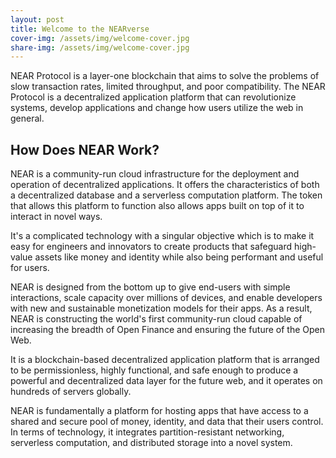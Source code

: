 ```yaml
---
layout: post
title: Welcome to the NEARverse
cover-img: /assets/img/welcome-cover.jpg
share-img: /assets/img/welcome-cover.jpg
---
```


NEAR Protocol is a layer-one blockchain that aims to solve the problems of slow transaction rates, limited throughput, and poor compatibility. The NEAR Protocol is a decentralized application platform that can revolutionize systems, develop applications and change how users utilize the web in general.

## How Does NEAR Work?

NEAR is a community-run cloud infrastructure for the deployment and operation of decentralized applications. It offers the characteristics of both a decentralized database and a serverless computation platform. The token that allows this platform to function also allows apps built on top of it to interact in novel ways.

It's a complicated technology with a singular objective which is to make it easy for engineers and innovators to create products that safeguard high-value assets like money and identity while also being performant and useful for users.

NEAR is designed from the bottom up to give end-users with simple interactions, scale capacity over millions of devices, and enable developers with new and sustainable monetization models for their apps. As a result, NEAR is constructing the world's first community-run cloud capable of increasing the breadth of Open Finance and ensuring the future of the Open Web.

It is a blockchain-based decentralized application platform that is arranged to be permissionless, highly functional, and safe enough to produce a powerful and decentralized data layer for the future web, and it operates on hundreds of servers globally.

NEAR is fundamentally a platform for hosting apps that have access to a shared and secure pool of money, identity, and data that their users control. In terms of technology, it integrates partition-resistant networking, serverless computation, and distributed storage into a novel system.

